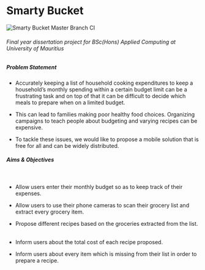 # Smarty Bucket

![Smarty Bucket Master Branch CI](https://github.com/VEEGISHx/SmartyBucket/workflows/Smarty%20Bucket%20Master%20Branch%20CI/badge.svg)

###### Final year dissertation project for BSc(Hons) Applied Computing at University of Mauritius

#####  Problem Statement

* Accurately keeping a list of household cooking expenditures to keep a household’s monthly spending within a certain budget limit can be a frustrating task and on top of that it can be difficult to decide which meals to prepare when on a limited budget.

* This can lead to families making poor healthy food choices. Organizing campaigns to teach people about budgeting and varying recipes can be expensive. ​

* To tackle these issues, we would like to propose a mobile solution that is free for all and can be widely distributed.​
​

#####  Aims & Objectives

​
* Allow users enter their monthly budget so as to keep track of their expenses. ​

* Allow users to use their phone cameras to scan their grocery list and extract every grocery item. ​

* Propose different recipes based on the groceries extracted from the list. ​

* Inform users about the total cost of each recipe proposed. ​

* Inform users about every item which is missing from their list in order to prepare a recipe. ​

​

​
​